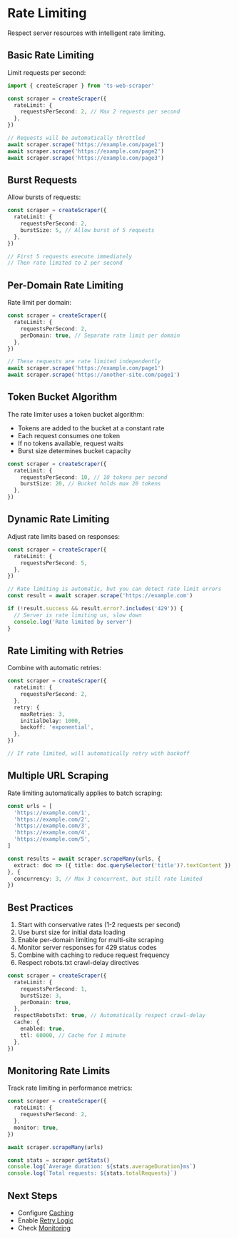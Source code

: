 # Rate Limiting

Respect server resources with intelligent rate limiting.

## Basic Rate Limiting

Limit requests per second:

```typescript
import { createScraper } from 'ts-web-scraper'

const scraper = createScraper({
  rateLimit: {
    requestsPerSecond: 2, // Max 2 requests per second
  },
})

// Requests will be automatically throttled
await scraper.scrape('https://example.com/page1')
await scraper.scrape('https://example.com/page2')
await scraper.scrape('https://example.com/page3')
```

## Burst Requests

Allow bursts of requests:

```typescript
const scraper = createScraper({
  rateLimit: {
    requestsPerSecond: 2,
    burstSize: 5, // Allow burst of 5 requests
  },
})

// First 5 requests execute immediately
// Then rate limited to 2 per second
```

## Per-Domain Rate Limiting

Rate limit per domain:

```typescript
const scraper = createScraper({
  rateLimit: {
    requestsPerSecond: 2,
    perDomain: true, // Separate rate limit per domain
  },
})

// These requests are rate limited independently
await scraper.scrape('https://example.com/page1')
await scraper.scrape('https://another-site.com/page1')
```

## Token Bucket Algorithm

The rate limiter uses a token bucket algorithm:

- Tokens are added to the bucket at a constant rate
- Each request consumes one token
- If no tokens available, request waits
- Burst size determines bucket capacity

```typescript
const scraper = createScraper({
  rateLimit: {
    requestsPerSecond: 10, // 10 tokens per second
    burstSize: 20, // Bucket holds max 20 tokens
  },
})
```

## Dynamic Rate Limiting

Adjust rate limits based on responses:

```typescript
const scraper = createScraper({
  rateLimit: {
    requestsPerSecond: 5,
  },
})

// Rate limiting is automatic, but you can detect rate limit errors
const result = await scraper.scrape('https://example.com')

if (!result.success && result.error?.includes('429')) {
  // Server is rate limiting us, slow down
  console.log('Rate limited by server')
}
```

## Rate Limiting with Retries

Combine with automatic retries:

```typescript
const scraper = createScraper({
  rateLimit: {
    requestsPerSecond: 2,
  },
  retry: {
    maxRetries: 3,
    initialDelay: 1000,
    backoff: 'exponential',
  },
})

// If rate limited, will automatically retry with backoff
```

## Multiple URL Scraping

Rate limiting automatically applies to batch scraping:

```typescript
const urls = [
  'https://example.com/1',
  'https://example.com/2',
  'https://example.com/3',
  'https://example.com/4',
  'https://example.com/5',
]

const results = await scraper.scrapeMany(urls, {
  extract: doc => ({ title: doc.querySelector('title')?.textContent }),
}, {
  concurrency: 3, // Max 3 concurrent, but still rate limited
})
```

## Best Practices

1. Start with conservative rates (1-2 requests per second)
2. Use burst size for initial data loading
3. Enable per-domain limiting for multi-site scraping
4. Monitor server responses for 429 status codes
5. Combine with caching to reduce request frequency
6. Respect robots.txt crawl-delay directives

```typescript
const scraper = createScraper({
  rateLimit: {
    requestsPerSecond: 1,
    burstSize: 3,
    perDomain: true,
  },
  respectRobotsTxt: true, // Automatically respect crawl-delay
  cache: {
    enabled: true,
    ttl: 60000, // Cache for 1 minute
  },
})
```

## Monitoring Rate Limits

Track rate limiting in performance metrics:

```typescript
const scraper = createScraper({
  rateLimit: {
    requestsPerSecond: 2,
  },
  monitor: true,
})

await scraper.scrapeMany(urls)

const stats = scraper.getStats()
console.log(`Average duration: ${stats.averageDuration}ms`)
console.log(`Total requests: ${stats.totalRequests}`)
```

## Next Steps

- Configure [Caching](/features/caching)
- Enable [Retry Logic](/features/retry)
- Check [Monitoring](/features/monitoring)
